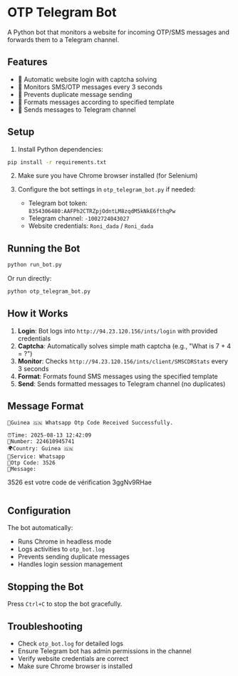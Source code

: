 # OTP Telegram Bot

A Python bot that monitors a website for incoming OTP/SMS messages and forwards them to a Telegram channel.

## Features

- 🔐 Automatic website login with captcha solving
- 📱 Monitors SMS/OTP messages every 3 seconds
- 🚫 Prevents duplicate message sending
- 📨 Formats messages according to specified template
- 🤖 Sends messages to Telegram channel

## Setup

1. Install Python dependencies:
```bash
pip install -r requirements.txt
```

2. Make sure you have Chrome browser installed (for Selenium)

3. Configure the bot settings in `otp_telegram_bot.py` if needed:
   - Telegram bot token: `8354306480:AAFPh2CTRZpjOdntLM8zqdM5kNkE6fthqPw`
   - Telegram channel: `-1002724043027`
   - Website credentials: `Roni_dada` / `Roni_dada`

## Running the Bot

```bash
python run_bot.py
```

Or run directly:
```bash
python otp_telegram_bot.py
```

## How it Works

1. **Login**: Bot logs into `http://94.23.120.156/ints/login` with provided credentials
2. **Captcha**: Automatically solves simple math captcha (e.g., "What is 7 + 4 = ?")
3. **Monitor**: Checks `http://94.23.120.156/ints/client/SMSCDRStats` every 3 seconds
4. **Format**: Formats found SMS messages using the specified template
5. **Send**: Sends formatted messages to Telegram channel (no duplicates)

## Message Format

```
🔔Guinea 🇬🇳 Whatsapp Otp Code Received Successfully.

⏰Time: 2025-08-13 12:42:09
📱Number: 224610945741
🌍Country: Guinea 🇬🇳
💬Service: Whatsapp
🔐Otp Code: 3526
📝Message:
```
3526 est votre code de vérification 3ggNv9RHae
```
```

## Configuration

The bot automatically:
- Runs Chrome in headless mode
- Logs activities to `otp_bot.log`
- Prevents sending duplicate messages
- Handles login session management

## Stopping the Bot

Press `Ctrl+C` to stop the bot gracefully.

## Troubleshooting

- Check `otp_bot.log` for detailed logs
- Ensure Telegram bot has admin permissions in the channel
- Verify website credentials are correct
- Make sure Chrome browser is installed
